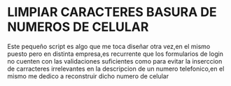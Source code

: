 # LIMPIAR CARACTERES BASURA DE NUMEROS DE CELULAR
Este pequeño script es algo que me toca diseñar otra vez,en el mismo puesto pero en distinta empresa,es recurrente que los formularios de login no cuenten con las validaciones suficientes como para evitar la inserccion de carracteres irrelevantes en la descripcion de un numero telefonico,en el mismo me dedico a reconstruir dicho numero de celular
